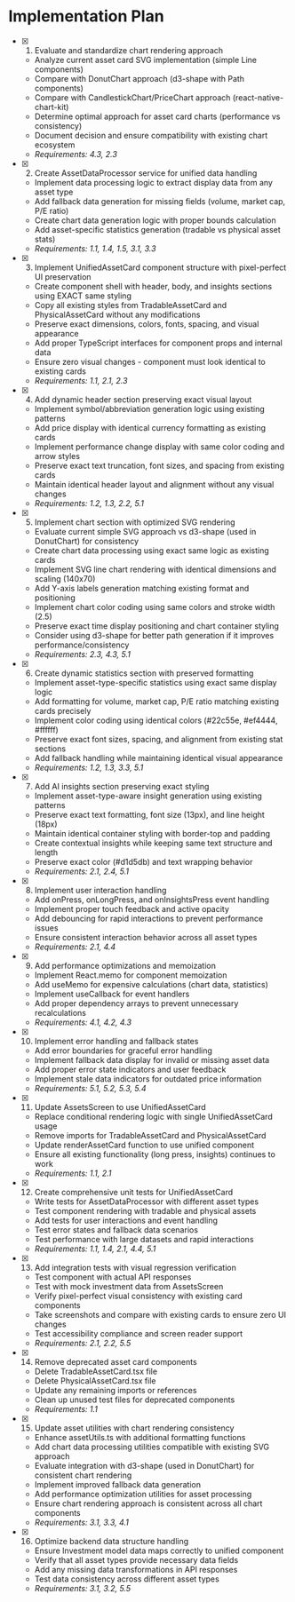 # Implementation Plan

- [x] 1. Evaluate and standardize chart rendering approach


  - Analyze current asset card SVG implementation (simple Line components)
  - Compare with DonutChart approach (d3-shape with Path components)
  - Compare with CandlestickChart/PriceChart approach (react-native-chart-kit)
  - Determine optimal approach for asset card charts (performance vs consistency)
  - Document decision and ensure compatibility with existing chart ecosystem
  - _Requirements: 4.3, 2.3_

- [x] 2. Create AssetDataProcessor service for unified data handling


  - Implement data processing logic to extract display data from any asset type
  - Add fallback data generation for missing fields (volume, market cap, P/E ratio)
  - Create chart data generation logic with proper bounds calculation
  - Add asset-specific statistics generation (tradable vs physical asset stats)
  - _Requirements: 1.1, 1.4, 1.5, 3.1, 3.3_

- [x] 3. Implement UnifiedAssetCard component structure with pixel-perfect UI preservation


  - Create component shell with header, body, and insights sections using EXACT same styling
  - Copy all existing styles from TradableAssetCard and PhysicalAssetCard without any modifications
  - Preserve exact dimensions, colors, fonts, spacing, and visual appearance
  - Add proper TypeScript interfaces for component props and internal data
  - Ensure zero visual changes - component must look identical to existing cards
  - _Requirements: 1.1, 2.1, 2.3_

- [x] 4. Add dynamic header section preserving exact visual layout

  - Implement symbol/abbreviation generation logic using existing patterns
  - Add price display with identical currency formatting as existing cards
  - Implement performance change display with same color coding and arrow styles
  - Preserve exact text truncation, font sizes, and spacing from existing cards
  - Maintain identical header layout and alignment without any visual changes
  - _Requirements: 1.2, 1.3, 2.2, 5.1_

- [x] 5. Implement chart section with optimized SVG rendering

  - Evaluate current simple SVG approach vs d3-shape (used in DonutChart) for consistency
  - Create chart data processing using exact same logic as existing cards
  - Implement SVG line chart rendering with identical dimensions and scaling (140x70)
  - Add Y-axis labels generation matching existing format and positioning
  - Implement chart color coding using same colors and stroke width (2.5)
  - Preserve exact time display positioning and chart container styling
  - Consider using d3-shape for better path generation if it improves performance/consistency
  - _Requirements: 2.3, 4.3, 5.1_

- [x] 6. Create dynamic statistics section with preserved formatting

  - Implement asset-type-specific statistics using exact same display logic
  - Add formatting for volume, market cap, P/E ratio matching existing cards precisely
  - Implement color coding using identical colors (#22c55e, #ef4444, #ffffff)
  - Preserve exact font sizes, spacing, and alignment from existing stat sections
  - Add fallback handling while maintaining identical visual appearance
  - _Requirements: 1.2, 1.3, 3.3, 5.1_

- [x] 7. Add AI insights section preserving exact styling

  - Implement asset-type-aware insight generation using existing patterns
  - Preserve exact text formatting, font size (13px), and line height (18px)
  - Maintain identical container styling with border-top and padding
  - Create contextual insights while keeping same text structure and length
  - Preserve exact color (#d1d5db) and text wrapping behavior
  - _Requirements: 2.1, 2.4, 5.1_

- [x] 8. Implement user interaction handling

  - Add onPress, onLongPress, and onInsightsPress event handling
  - Implement proper touch feedback and active opacity
  - Add debouncing for rapid interactions to prevent performance issues
  - Ensure consistent interaction behavior across all asset types
  - _Requirements: 2.1, 4.4_

- [x] 9. Add performance optimizations and memoization

  - Implement React.memo for component memoization
  - Add useMemo for expensive calculations (chart data, statistics)
  - Implement useCallback for event handlers
  - Add proper dependency arrays to prevent unnecessary recalculations
  - _Requirements: 4.1, 4.2, 4.3_

- [x] 10. Implement error handling and fallback states


  - Add error boundaries for graceful error handling
  - Implement fallback data display for invalid or missing asset data
  - Add proper error state indicators and user feedback
  - Implement stale data indicators for outdated price information
  - _Requirements: 5.1, 5.2, 5.3, 5.4_

- [x] 11. Update AssetsScreen to use UnifiedAssetCard


  - Replace conditional rendering logic with single UnifiedAssetCard usage
  - Remove imports for TradableAssetCard and PhysicalAssetCard
  - Update renderAssetCard function to use unified component
  - Ensure all existing functionality (long press, insights) continues to work
  - _Requirements: 1.1, 2.1_

- [x] 12. Create comprehensive unit tests for UnifiedAssetCard


  - Write tests for AssetDataProcessor with different asset types
  - Test component rendering with tradable and physical assets
  - Add tests for user interactions and event handling
  - Test error states and fallback data scenarios
  - Test performance with large datasets and rapid interactions
  - _Requirements: 1.1, 1.4, 2.1, 4.4, 5.1_

- [x] 13. Add integration tests with visual regression verification


  - Test component with actual API responses
  - Test with mock investment data from AssetsScreen
  - Verify pixel-perfect visual consistency with existing card components
  - Take screenshots and compare with existing cards to ensure zero UI changes
  - Test accessibility compliance and screen reader support
  - _Requirements: 2.1, 2.2, 5.5_

- [x] 14. Remove deprecated asset card components


  - Delete TradableAssetCard.tsx file
  - Delete PhysicalAssetCard.tsx file
  - Update any remaining imports or references
  - Clean up unused test files for deprecated components
  - _Requirements: 1.1_

- [x] 15. Update asset utilities with chart rendering consistency


  - Enhance assetUtils.ts with additional formatting functions
  - Add chart data processing utilities compatible with existing SVG approach
  - Evaluate integration with d3-shape (used in DonutChart) for consistent chart rendering
  - Implement improved fallback data generation
  - Add performance optimization utilities for asset processing
  - Ensure chart rendering approach is consistent across all chart components
  - _Requirements: 3.1, 3.3, 4.1_

- [x] 16. Optimize backend data structure handling



  - Ensure Investment model data maps correctly to unified component
  - Verify that all asset types provide necessary data fields
  - Add any missing data transformations in API responses
  - Test data consistency across different asset types
  - _Requirements: 3.1, 3.2, 5.5_